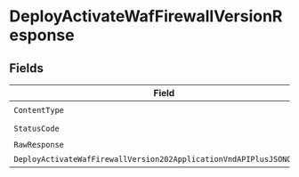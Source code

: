# DeployActivateWafFirewallVersionResponse


## Fields

| Field                                                                                                                                                    | Type                                                                                                                                                     | Required                                                                                                                                                 | Description                                                                                                                                              |
| -------------------------------------------------------------------------------------------------------------------------------------------------------- | -------------------------------------------------------------------------------------------------------------------------------------------------------- | -------------------------------------------------------------------------------------------------------------------------------------------------------- | -------------------------------------------------------------------------------------------------------------------------------------------------------- |
| `ContentType`                                                                                                                                            | *string*                                                                                                                                                 | :heavy_check_mark:                                                                                                                                       | N/A                                                                                                                                                      |
| `StatusCode`                                                                                                                                             | *int*                                                                                                                                                    | :heavy_check_mark:                                                                                                                                       | N/A                                                                                                                                                      |
| `RawResponse`                                                                                                                                            | [*http.Response](https://pkg.go.dev/net/http#Response)                                                                                                   | :heavy_minus_sign:                                                                                                                                       | N/A                                                                                                                                                      |
| `DeployActivateWafFirewallVersion202ApplicationVndAPIPlusJSONObject`                                                                                     | [*DeployActivateWafFirewallVersion202ApplicationVndAPIPlusJSON](../../models/operations/deployactivatewaffirewallversion202applicationvndapiplusjson.md) | :heavy_minus_sign:                                                                                                                                       | Accepted                                                                                                                                                 |